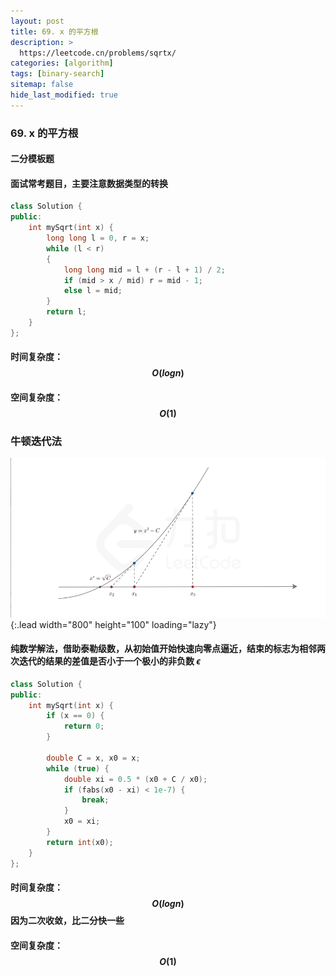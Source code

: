 ```yaml
---
layout: post
title: 69. x 的平方根
description: >
  https://leetcode.cn/problems/sqrtx/
categories: [algorithm]
tags: [binary-search]
sitemap: false
hide_last_modified: true
---
```


### 69. x 的平方根

#### 二分模板题

#### 面试常考题目，主要注意数据类型的转换

```c++
class Solution {
public:
    int mySqrt(int x) {
        long long l = 0, r = x;
        while (l < r)
        {
            long long mid = l + (r - l + 1) / 2;
            if (mid > x / mid) r = mid - 1;
            else l = mid;
        }
        return l;
    }
};
```

#### 时间复杂度：$$ O(logn) $$

#### 空间复杂度：$$ O(1) $$



### 牛顿迭代法

![Snipaste_2022-06-20_10-47-56](assets/img/blog/Snipaste_2022-06-20_10-47-56.png){:.lead width="800" height="100" loading="lazy"}

#### 纯数学解法，借助泰勒级数，从初始值开始快速向零点逼近，结束的标志为相邻两次迭代的结果的差值是否小于一个极小的非负数 *ϵ*

```c++
class Solution {
public:
    int mySqrt(int x) {
        if (x == 0) {
            return 0;
        }

        double C = x, x0 = x;
        while (true) {
            double xi = 0.5 * (x0 + C / x0);
            if (fabs(x0 - xi) < 1e-7) {
                break;
            }
            x0 = xi;
        }
        return int(x0);
    }
};
```

#### 时间复杂度：$$ O(logn) $$ 因为二次收敛，比二分快一些 

#### 空间复杂度：$$ O(1) $$
